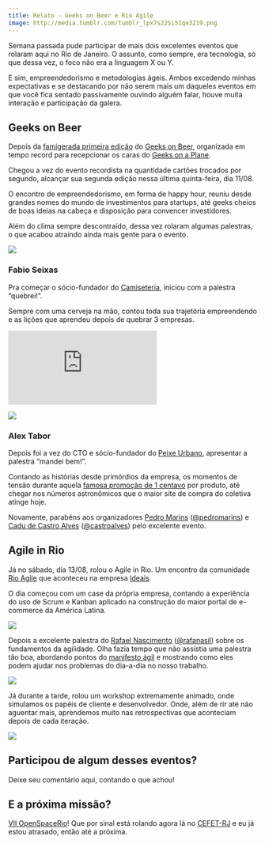 ```yaml
---
title: Relato - Geeks on Beer e Rio Agile
image: http://media.tumblr.com/tumblr_lpx7s22Si51qe3219.png
---
```


Semana passada pude participar de mais dois excelentes eventos que rolaram aqui no Rio de Janeiro. O assunto, como sempre, era tecnologia, só que dessa vez, o foco não era a linguagem X ou Y.

E sim, empreendedorismo e metodologias ágeis. Ambos excedendo minhas expectativas e se destacando por não serem mais um daqueles eventos em que você fica sentado passivamente ouvindo alguém falar, houve muita interação e participação da galera.

<!-- more -->

## Geeks on Beer

Depois da [famigerada primeira edição](http://pedromarins.com/horaextra-geeks-on-beer-meet-geeks-on-a-plane/) do [Geeks on Beer](http://geeksonbeer.org/), organizada em tempo record para recepcionar os caras do [Geeks on a Plane](http://geeksonaplane.com/).

Chegou a vez do evento recordista na quantidade cartões trocados por segundo, alcançar sua segunda edição nessa última quinta-feira, dia 11/08.

O encontro de empreendedorismo, em forma de happy hour, reuniu desde grandes nomes do mundo de investimentos para startups, até geeks cheios de boas ideias na cabeça e disposição para convencer investidores.

Além do clima sempre descontraído, dessa vez rolaram algumas palestras, o que acabou atraindo ainda mais gente para o evento.

![](http://media.tumblr.com/tumblr_lq77w1ZyPU1qe3219.jpg)

### **Fabio Seixas**

Pra começar o sócio-fundador do [Camiseteria](http://www.camiseteria.com/), iniciou com a palestra “quebrei!”. 

Sempre com uma cerveja na mão, contou toda sua trajetória empreendendo e as lições que aprendeu depois de quebrar 3 empresas.

<div class="iframe-wrap">
  <iframe src="http://www.slideshare.net/slideshow/embed_code/8856171" frameborder="0" allowfullscreen="true">
  </iframe>
</div>

![](http://media.tumblr.com/tumblr_lq78e5Uo2M1qe3219.jpg)

### **Alex Tabor**

Depois foi a vez do CTO e sócio-fundador do [Peixe Urbano](http://www.peixeurbano.com.br/), apresentar a palestra “mandei bem!”.

Contando as histórias desde primórdios da empresa, os momentos de tensão durante aquela [famosa promoção de 1 centavo](http://idgnow.uol.com.br/internet/2011/03/31/promocao-de-cupons-a-1-centavo-derruba-site-do-peixe-urbano/) por produto, até chegar nos números astronômicos que o maior site de compra do coletiva atinge hoje.

Novamente, parabéns aos organizadores [Pedro Marins](http://pedromarins.com) ([@pedromarins](http://twitter.com/#!/pedromarins)) e [Cadu de Castro Alves](http://www.beesoffice.com/site/) ([@castroalves](http://twitter.com/#!/castroalves)) pelo excelente evento.

## Agile in Rio

Já no sábado, dia 13/08, rolou o Agile in Rio. Um encontro da comunidade [Rio Agile](http://rioagile.com.br/) que aconteceu na empresa [Ideais](http://www.ideais.com.br/). 

O dia começou com um case da própria empresa, contando a experiência do uso de Scrum e Kanban aplicado na construção do maior portal de e-commerce da América Latina.

![](http://media.tumblr.com/tumblr_lqbsewoGtM1qe3219.jpg)

Depois a excelente palestra do [Rafael Nascimento](http://rafanascimento.wordpress.com/) ([@rafanasil](http://twitter.com/#!/rafanasil)) sobre os fundamentos da agilidade. Olha fazia tempo que não assistia uma palestra tão boa, abordando pontos do [manifesto ágil](http://agilemanifesto.org/iso/ptbr/) e mostrando como eles podem ajudar nos problemas do dia-a-dia no nosso trabalho.

![](http://media.tumblr.com/tumblr_lqbs8z1g3l1qe3219.jpg)

Já durante a tarde, rolou um workshop extremamente animado, onde simulamos os papéis de cliente e desenvolvedor. Onde, além de rir até não aguentar mais, aprendemos muito nas retrospectivas que aconteciam depois de cada iteração.

![](http://media.tumblr.com/tumblr_lqbsf6Jgcb1qe3219.jpg)

## Participou de algum desses eventos?

Deixe seu comentário aqui, contando o que achou!

## E a próxima missão?

[VII OpenSpaceRio](http://openspacerio.org/)! Que por sinal está rolando agora lá no [CEFET-RJ](http://portal.cefet-rj.br/) e eu já estou atrasado, então até a próxima.
